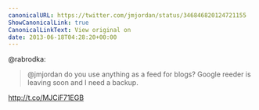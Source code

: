 ```yaml
---
canonicalURL: https://twitter.com/jmjordan/status/346846820124721155
ShowCanonicalLink: true
CanonicalLinkText: View original on
date: 2013-06-18T04:28:20+00:00
---
```

@rabrodka:

> @jmjordan do you use anything as a feed for blogs? Google reeder is leaving soon and I need a backup.

http://t.co/MJCiF71EGB